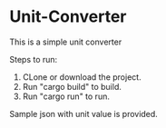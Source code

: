 # Unit-Converter
This is a simple unit converter

Steps to run:
1. CLone or download the project.
2. Run "cargo build" to build.
3. Run "cargo run" to run.

Sample json with unit value is provided.
